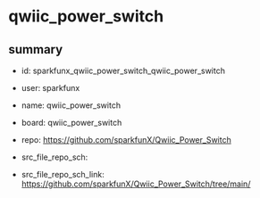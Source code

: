 # qwiic_power_switch
 
## summary 
* id: sparkfunx_qwiic_power_switch_qwiic_power_switch
* user: sparkfunx
* name: qwiic_power_switch
* board: qwiic_power_switch
* repo: https://github.com/sparkfunX/Qwiic_Power_Switch



* src_file_repo_sch: 
* src_file_repo_sch_link: https://github.com/sparkfunX/Qwiic_Power_Switch/tree/main/




